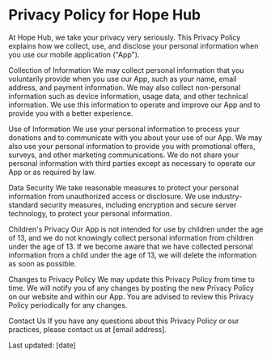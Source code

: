 # Privacy Policy for Hope Hub

At Hope Hub, we take your privacy very seriously. This Privacy Policy explains how we collect, use, and disclose your personal information when you use our mobile application ("App").

Collection of Information
We may collect personal information that you voluntarily provide when you use our App, such as your name, email address, and payment information. We may also collect non-personal information such as device information, usage data, and other technical information. We use this information to operate and improve our App and to provide you with a better experience.

Use of Information
We use your personal information to process your donations and to communicate with you about your use of our App. We may also use your personal information to provide you with promotional offers, surveys, and other marketing communications. We do not share your personal information with third parties except as necessary to operate our App or as required by law.

Data Security
We take reasonable measures to protect your personal information from unauthorized access or disclosure. We use industry-standard security measures, including encryption and secure server technology, to protect your personal information.

Children's Privacy
Our App is not intended for use by children under the age of 13, and we do not knowingly collect personal information from children under the age of 13. If we become aware that we have collected personal information from a child under the age of 13, we will delete the information as soon as possible.

Changes to Privacy Policy
We may update this Privacy Policy from time to time. We will notify you of any changes by posting the new Privacy Policy on our website and within our App. You are advised to review this Privacy Policy periodically for any changes.

Contact Us
If you have any questions about this Privacy Policy or our practices, please contact us at [email address].

Last updated: [date]
